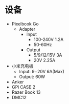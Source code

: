 # 设备

* Pixelbook Go
  * Adapter
    * Input
      * 100-240V 1.2A
      * 50-60Hz
    * Output
      * 5/9/12/15V 3A
      * 20V 2.25A
* 小米充电板
  * Input: 9=20V 6A(Max)
  * Output: 60W
* Anker
* GPi CASE 2
* Razer Book 13
* DMC12

